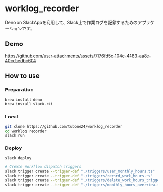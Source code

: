 # worklog_recorder

Deno on SlackAppを利用して、Slack上で作業ログを記録するためのアプリケーションです。

## Demo


https://github.com/user-attachments/assets/7176fd5c-104c-4483-aa8e-40cdaedbc604




## How to use

### Preparation

```bash
brew install deno
brew install slack-cli
```

### Local

```bash
git clone https://github.com/tubone24/worklog_recorder
cd worklog_recorder
slack run
```

### Deploy

```bash
slack deploy

# Create Workflow dispatch triggers
slack trigger create --trigger-def "./triggers/user_monthly_hours.ts"
slack trigger create --trigger-def "./triggers/record_work_hours.ts"
slack trigger create --trigger-def "./triggers/delete_work_hours_trigger.ts"
slack trigger create --trigger-def "./triggers/monthly_hours_overview.ts"
```
